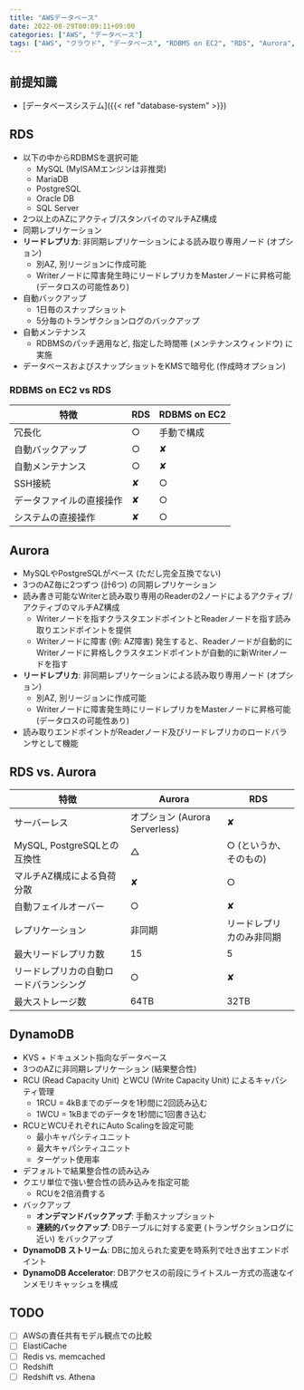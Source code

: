 ```yaml
---
title: "AWSデータベース"
date: 2022-08-29T00:09:11+09:00
categories: ["AWS", "データベース"]
tags: ["AWS", "クラウド", "データベース", "RDBMS on EC2", "RDS", "Aurora", "DynamoDB", "分散システム", "勉強ノート"]
---
```


## 前提知識

- [データベースシステム]({{< ref "database-system" >}})

## RDS

- 以下の中からRDBMSを選択可能
    - MySQL (MyISAMエンジンは非推奨)
    - MariaDB
    - PostgreSQL
    - Oracle DB
    - SQL Server
- 2つ以上のAZにアクティブ/スタンバイのマルチAZ構成
- 同期レプリケーション
- **リードレプリカ**: 非同期レプリケーションによる読み取り専用ノード (オプション)
    - 別AZ, 別リージョンに作成可能
    - Writerノードに障害発生時にリードレプリカをMasterノードに昇格可能 (データロスの可能性あり)
- 自動バックアップ
    - 1日毎のスナップショット
    - 5分毎のトランザクションログのバックアップ
- 自動メンテナンス
    - RDBMSのパッチ適用など, 指定した時間帯 (メンテナンスウィンドウ) に実施
- データベースおよびスナップショットをKMSで暗号化 (作成時オプション)

### RDBMS on EC2 vs RDS

| 特徴                     | RDS | RDBMS on EC2 |
|--------------------------|-----|--------------|
| 冗長化                   | ○   | 手動で構成   |
| 自動バックアップ         | ○   | ✘            |
| 自動メンテナンス         | ○   | ✘            |
| SSH接続                  | ✘   | ○            |
| データファイルの直接操作 | ✘   | ○            |
| システムの直接操作       | ✘   | ○            |

## Aurora

- MySQLやPostgreSQLがベース (ただし完全互換でない)
- 3つのAZ毎に2つずつ (計6つ) の同期レプリケーション
- 読み書き可能なWriterと読み取り専用のReaderの2ノードによるアクティブ/アクティブのマルチAZ構成
    - Writerノードを指すクラスタエンドポイントとReaderノードを指す読み取りエンドポイントを提供
    - Writerノードに障害 (例: AZ障害) 発生すると、Readerノードが自動的にWriterノードに昇格しクラスタエンドポイントが自動的に新Writerノードを指す
- **リードレプリカ**: 非同期レプリケーションによる読み取り専用ノード (オプション)
    - 別AZ, 別リージョンに作成可能
    - Writerノードに障害発生時にリードレプリカをMasterノードに昇格可能 (データロスの可能性あり)
- 読み取りエンドポイントがReaderノード及びリードレプリカのロードバランサとして機能

## RDS vs. Aurora

| 特徴                                   | Aurora                         | RDS                      |
|----------------------------------------|--------------------------------|--------------------------|
| サーバーレス                           | オプション (Aurora Serverless) | ✘                        |
| MySQL, PostgreSQLとの互換性            | △                              | ○ (というか、そのもの)   |
| マルチAZ構成による負荷分散             | ✘                              | ○                        |
| 自動フェイルオーバー                   | ○                              | ✘                        |
| レプリケーション                       | 非同期                         | リードレプリカのみ非同期 |
| 最大リードレプリカ数                   | 15                             | 5                        |
| リードレプリカの自動ロードバランシング | ○                              | ✘                        |
| 最大ストレージ数                       | 64TB                           | 32TB                     |

## DynamoDB

- KVS + ドキュメント指向なデータベース
- 3つのAZに非同期レプリケーション (結果整合性)
- RCU (Read Capacity Unit) とWCU (Write Capacity Unit) によるキャパシティ管理
    - 1RCU = 4kBまでのデータを1秒間に2回読み込む
    - 1WCU = 1kBまでのデータを1秒間に1回書き込む
- RCUとWCUそれぞれにAuto Scalingを設定可能
    - 最小キャパシティユニット
    - 最大キャパシティユニット
    - ターゲット使用率
- デフォルトで結果整合性の読み込み
- クエリ単位で強い整合性の読み込みを指定可能
    - RCUを2倍消費する
- バックアップ
    - **オンデマンドバックアップ**: 手動スナップショット
    - **連続的バックアップ**: DBテーブルに対する変更 (トランザクションログに近い) をバックアップ
- **DynamoDB ストリーム**: DBに加えられた変更を時系列で吐き出すエンドポイント
- **DynamoDB Accelerator**: DBアクセスの前段にライトスルー方式の高速なインメモリキャッシュを構成

## TODO

- [ ]  AWSの責任共有モデル観点での比較
- [ ]  ElastiCache
- [ ]  Redis vs. memcached
- [ ]  Redshift
- [ ]  Redshift vs. Athena
